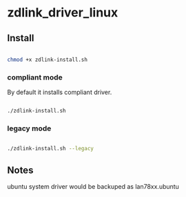 # zdlink_driver_linux


## Install

```bash

chmod +x zdlink-install.sh

```

### compliant mode

By default it installs compliant driver.

```bash

./zdlink-install.sh

```

### legacy mode

```bash

./zdlink-install.sh --legacy

```

## Notes

ubuntu system driver would be backuped as lan78xx.ubuntu
